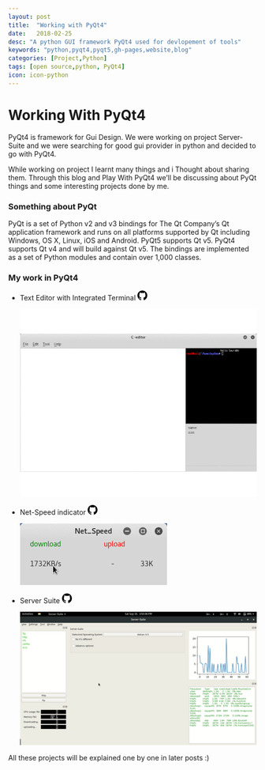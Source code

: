 ```yaml
---
layout: post
title:  "Working with PyQt4"
date:   2018-02-25
desc: "A python GUI framework PyQt4 used for devlopement of tools"
keywords: "python,pyqt4,pyqt5,gh-pages,website,blog"
categories: [Project,Python]
tags: [open source,python, PyQt4]
icon: icon-python
---
```

# Working With PyQt4
PyQt4 is framework for Gui Design. We were working on project Server-Suite  and we were searching for good gui provider in python and decided to go with PyQt4.

While working on project I learnt many things and i Thought about sharing them. Through this blog and Play With PyQt4 we’ll be discussing about PyQt things and some interesting projects done by me.

### Something about PyQt
PyQt is a set of Python v2 and v3 bindings for The Qt Company’s Qt application framework and runs on all platforms supported by Qt including Windows, OS X, Linux, iOS and Android. PyQt5 supports Qt v5. PyQt4 supports Qt v4 and will build against Qt v5. The bindings are implemented as a set of Python modules and contain over 1,000 classes.

### My work in PyQt4
- Text Editor with Integrated Terminal <a href="https://github.com/saurabhlondhe/python-Scripts/blob/master/text_editor.py"><img src="/static/assets/img/landing/github.png" width="20px"></a>
    
    ![Text editor](/static/assets/img/blog/python_pyqt4/saus_editor.gif)
- Net-Speed indicator <a href="https://github.com/saurabhlondhe/python-Scripts/blob/master/net_speed.py"><img src="/static/assets/img/landing/github.png" width="20px"></a>

    ![net speed](/static/assets/img/blog/python_pyqt4/net_stat.gif)
- Server Suite <a href="https://github.com/Server-Suite/Server-Suite"><img src="/static/assets/img/landing/github.png" width="20px"></a>

    ![server suite](/static/assets/img/blog/python_pyqt4/server_suite.gif)


All these projects will be explained one by one in later posts :)